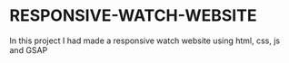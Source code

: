 # RESPONSIVE-WATCH-WEBSITE

In this project I had made a responsive watch website using html, css, js and GSAP

